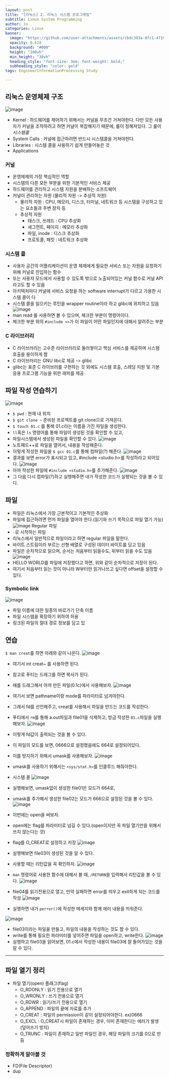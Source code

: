 ```yaml
---
layout: post
title: "[리눅스] 2. 리눅스 시스템 프로그래밍"
subtitle: Linux System Programming
author: Jo
categories: Linux
banner:
  image: "https://github.com/user-attachments/assets/cbdc393a-8fc1-4719-b5c6-8ee3b4453099"
  opacity: 0.618
  background: "#000"
  height: "100vh"
  min_height: "38vh"
  heading_style: "font-size: 3em; font-weight: bold;"
  subheading_style: "color: gold"
tags: EngineerInformationProcessing Study

---
```


## 리눅스 운영체제 구조
![image](https://github.com/user-attachments/assets/ca2cbcfd-a865-406f-8045-41b1b7aba1a4)
- Kernel
  : 하드웨어를 제어하기 위해서는 커널을 무조건 거쳐야한다.
  다만 모든 사용자가 커널을 조작하려고 하면 커널이 복잡해지기 때문에, 룰이 정해져있다.
  그 룰이 *시스템콜*
- System Calls
  : 커널에 접근하려면 반드시 시스템콜을 거쳐야한다.
- Libraries
  : 시스템 콜을 사용하기 쉽게 만들어놓은 것
- Applications

### 커널
- 운영체제의 가장 핵심적인 역할
- 시스템의 다른 모든 부분을 위한 기본적인 서비스 제공
- 하드웨어를 관리하고 시스템 자원을 분배하는 소프트웨어
- 커널이 관리하는 자원 (물리적 자원 -> 추상적 자원)
  - 물리적 자원 : CPU, 메모리, 디스크, 터미널, 네트워크 등 시스템을 구성하고 있는 요소들과 주변 장치 등
  - 추상적 자원
    - 태스크, 쓰레드 : CPU 추상화
    - 세그먼트, 페이지 : 메모리 추상화
    - 파일, inode : 디스크 추상화
    - 프로토콜, 패킷 : 네트워크 추상화

### 시스템 콜
- 사용자 공간의 어플리케이션이 운영 체제에게 필요한 서비스 또는 자원을 요청하기 위해 커널로 진입하는 함수
- 또는 사용자 모드에서 사용할 수 있도록 밖으로 노출되어있는 커널 함수로 커널 API라고도 할 수 있음
- 아키텍처마다 커널에 서비스 요청을 하는 software interrupt가 다르고 가용한 시스템 콜이 다
- 시스템 콜을 일으키는 루틴을 wrapper routine이라 하고 glibc에 위치하고 있음
![image](https://github.com/user-attachments/assets/ade29260-22e7-4d5f-8197-f768e2f34dbd)
- man read 를 사용하면 볼 수 있으며, 체크한 부분이 명령어이다.
- 체크한 부분 위의 ``#include <>``가 이 파일이 어떤 파일인지에 대해서 알려주는 부분


### C 라이브러리
- C 라이브러리는 고수준 라이브러리로 둘러쌓이고 핵심 서비스를 제공하며 시스템 호출을 용이하게 함
- C 라이브러리는 GNU libc로 제공 -> glibc
- glibc는 표준 C 라이브러를 구현하는 것 외에도 시스템 호출, 스레딩 지원 및 기본 응용 프로그램 기능을 위한 래퍼를 제공


## 파일 작성 연습하기
![image](https://github.com/user-attachments/assets/d1757a26-894d-46e1-9672-7b4351724724)
- ``$ pwd`` : 현재 내 위치
- ``$ git clone ~`` 준비된 프로젝트를 git clone으로 가져온다.
- ``$ touch 01.c`` 를 통해 01.c라는 이름을 가진 파일을 생성한다.
- ``ll``혹은 ``ls`` 명령어를 통해 파일이 생성된 것을 확인할 수 있고,
- 파일시스템에서 생성된 파일을 확인할 수 있다.
![image](https://github.com/user-attachments/assets/f8576a3e-7d61-40a6-b458-d770af726ede)
- 노트패드++로 파일을 열어서, 내용을 작성해준다.
- 이렇게 작성한 파일을 ``$ gcc 01.c``를 통해 컴파일(?) 해준다.
![image](https://github.com/user-attachments/assets/16ca6b76-8c4b-49c8-b57e-712ce81cdaac)
- 결과를 보면 error가 표시되고 있고, #include <studio.h>를 작성하라고 되어있다.
![image](https://github.com/user-attachments/assets/58be2945-cd0d-4e5d-bb01-d438fecf96c6)
- 아까 작성한 파일에 ``#include <studio.h>``를 추가해준다.
![image](https://github.com/user-attachments/assets/08596fe2-1079-4d3b-a70c-d4a4849ba622)
- 그 다음 다시 컴파일(?)하고 실행해주면 내가 작성한 코드가 실행되는 것을 볼 수 있다.

## 파일
- 파일은 리눅스에서 가장 근본적이고 기본적인 추상화
- 파일에 접근하려면 먼저 파일을 열어야 한다.(읽기와 쓰기 목적으로 파일 열기 가능)
![image](https://github.com/user-attachments/assets/49afb9b8-4d1c-4139-9672-0705ad168608)
Regular 파일
- ``-``로 시작하는 파일
- 리눅스에서 일반적으로 파일이라고 하면 regular 파일을 말한다.
- 바이트 스트림이라 부르는 선형 배열로 구성된 데이터 바이트를 담고 있음
- 파일은 순차적으로 읽으며, 순서는 처음부터 읽을수도, 뒤부터 읽을 수도 있음
![image](https://github.com/user-attachments/assets/128f513b-684d-4d7f-9485-657589a68c89)
- HELLO WORLD를 파일에 저장했다고 하면, 위와 같이 순차적으로 저장이 된다.
- 여기서 처음부터 읽는 것이 아니라 W부터만 읽거나쓰고 싶다면 offset을 설정할 수 있다.

### Symbolic link
![image](https://github.com/user-attachments/assets/e806b8db-23fc-4f99-b9fc-5246129304fa)
- 파일 이름에 대한 일종의 바로가기 단축 이름
- 파일 시스템을 확장하기 위하여 허용
- 링크된 파일의 절대 경로 정보를 담고 있

## 연습

``$ man creat``를 하면 아래와 같이 나온다.
![image](https://github.com/user-attachments/assets/b53cde8e-623b-474d-bad4-3796ffa59432)
- 여기서 int creat~ 를 사용하면 된다.
- 참고로 푸티는 드래그를 하면 복사가 된다.
- 얘를 드래그해서 아까 만든 파일(0.1c)에서 사용해보자.
![image](https://github.com/user-attachments/assets/26d28f8d-83cd-4184-9a5b-ae0bb8b44167)
- 여기서 보면 pathname이랑 mode를 파라미터로 넘겨야한다.
- 그래서 fd를 선언해주고, creat를 사용해서 파일을 만드는 코드를 작성한다.
- 푸티에서 ``rm``를 통해 a.out파일과 file01을 삭제하고, 방금 작성한 ``01.c``파일을 실행해보자.
![image](https://github.com/user-attachments/assets/03444b0e-41b5-4b59-b157-ab688184147c)
- 이렇게 fd값이 출력되는 것을 볼 수 있다.
- 이 파일의 모드를 보면, 0666으로 설정했음에도 664로 설정되어있다.
- 이를 방지하기 위해서 umask를 사용해보자.
![image](https://github.com/user-attachments/assets/fced7829-16fa-454a-bef5-a2ecbdbe7ba1)
- umask를 사용하기 위해서는 ``<sys/stat.h>``를 인클루드 해줘야한다.
- 시스템 콜
![image](https://github.com/user-attachments/assets/75eb0a01-9cfb-4287-beb7-d190c834728c)
- 실행해보면, umask없이 생성한 file01은 모드가 664로,
- umask를 추가해서 생성한 file02는 모드가 666으로 설정된 것을 볼 수 있다.
![image](https://github.com/user-attachments/assets/246df66e-3ff3-4473-a4c7-fbb13aeea639)
- 이번에는 open을 써보자.
- open에는 flag를 파라미터로 넘길 수 있다.(open이지만 꼭 파일 열기만을 위해서 쓰지 않는다는 것)
- flag를 O_CREAT로 설정하고 저장
![image](https://github.com/user-attachments/assets/a36559d3-26aa-43f4-b0dc-f23017f06e07)
- 실행해보면 file03이 생성된 것을 알 수 있다.

- 사용할 때는 리턴값을 꼭 확인하자.
![image](https://github.com/user-attachments/assets/6907c4b3-8f68-40f8-8ba0-c34cef1fb6d5)
- ``man`` 명령어로 사용한 함수에 대해서 볼 때, ``/RETURN``을 입력해서 리턴값을 볼 수 있다.
![image](https://github.com/user-attachments/assets/e3370615-ea90-42ab-a69c-f30530fe0678)
- file04를 읽기전용으로 열고, 만약 실패하면 error를 띄우고 exit하게 되는 코드를 작성
![image](https://github.com/user-attachments/assets/40215141-fb5e-44b3-9a7b-dbe32f74c1d5)
- 실행하면 내가 ``perror()``에 작성한 메세지와 함께 에러 내용을 띄워준다.

![image](https://github.com/user-attachments/assets/8d3edf6a-a07e-4c4e-8aff-d471969562bc)
- file03이라는 파일을 만들고, 파일의 내용을 작성하는 것도 할 수 있다.
- write를 통해 필요한 파라미터를 넣어주면 파일을 open하고, write한다.
![image](https://github.com/user-attachments/assets/ef82da5d-cadd-407c-b141-d31c78cd36e4)
- 실행하고 file03을 읽어보면, 01.c에서 작성한 내용이 file03에 잘 들어가있는 것을 알 수 있다.

<hr>

## 파일 열기 정리
- 파일 열기(open) 플래그(flag)
  - O_RDONLY : 읽기 전용으로 열기
  - O_WRONLY : 쓰기 전용으로 열기
  - O_RDWR : 읽기/쓰기 전용으로 열기
  - O_APPEND : 파일의 끝에 자료를 추가
  - O_CREAT : 파일의 permission이 같이 설정되어야한다. ex)0666
  - O_EXCL : O_CREAT시 파일이 존재하는 경우, 이미 존재한다는 에러가 발생 (덮어쓰기 방지)
  - O_TRUNC : 파일이 존재하고 일반 파일인 경우, 해당 파일의 크기를 0으로 만듬


### 정확하게 알아볼 것
- FD(File Descriptor)
- dup


